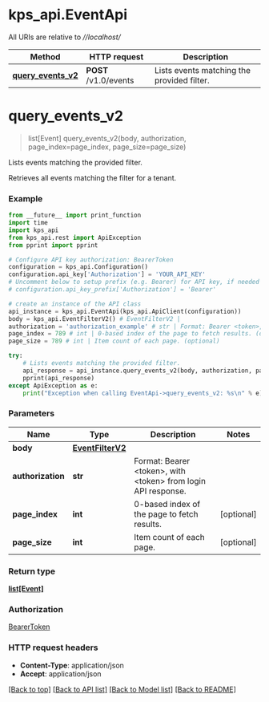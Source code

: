 # kps_api.EventApi

All URIs are relative to *//localhost/*

Method | HTTP request | Description
------------- | ------------- | -------------
[**query_events_v2**](EventApi.md#query_events_v2) | **POST** /v1.0/events | Lists events matching the provided filter.

# **query_events_v2**
> list[Event] query_events_v2(body, authorization, page_index=page_index, page_size=page_size)

Lists events matching the provided filter.

Retrieves all events matching the filter for a tenant.

### Example
```python
from __future__ import print_function
import time
import kps_api
from kps_api.rest import ApiException
from pprint import pprint

# Configure API key authorization: BearerToken
configuration = kps_api.Configuration()
configuration.api_key['Authorization'] = 'YOUR_API_KEY'
# Uncomment below to setup prefix (e.g. Bearer) for API key, if needed
# configuration.api_key_prefix['Authorization'] = 'Bearer'

# create an instance of the API class
api_instance = kps_api.EventApi(kps_api.ApiClient(configuration))
body = kps_api.EventFilterV2() # EventFilterV2 | 
authorization = 'authorization_example' # str | Format: Bearer <token>, with <token> from login API response.
page_index = 789 # int | 0-based index of the page to fetch results. (optional)
page_size = 789 # int | Item count of each page. (optional)

try:
    # Lists events matching the provided filter.
    api_response = api_instance.query_events_v2(body, authorization, page_index=page_index, page_size=page_size)
    pprint(api_response)
except ApiException as e:
    print("Exception when calling EventApi->query_events_v2: %s\n" % e)
```

### Parameters

Name | Type | Description  | Notes
------------- | ------------- | ------------- | -------------
 **body** | [**EventFilterV2**](EventFilterV2.md)|  | 
 **authorization** | **str**| Format: Bearer &lt;token&gt;, with &lt;token&gt; from login API response. | 
 **page_index** | **int**| 0-based index of the page to fetch results. | [optional] 
 **page_size** | **int**| Item count of each page. | [optional] 

### Return type

[**list[Event]**](Event.md)

### Authorization

[BearerToken](../README.md#BearerToken)

### HTTP request headers

 - **Content-Type**: application/json
 - **Accept**: application/json

[[Back to top]](#) [[Back to API list]](../README.md#documentation-for-api-endpoints) [[Back to Model list]](../README.md#documentation-for-models) [[Back to README]](../README.md)

